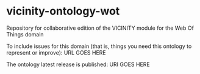 # vicinity-ontology-wot
Repository for collaborative edition of the VICINITY module for the Web Of Things domain

To include issues for this domain (that is, things you need this ontology to represent or improve): URL GOES HERE

The ontology latest release is published: URI GOES HERE

